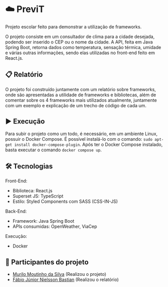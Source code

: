 # ☁️ PreviT

Projeto escolar feito para demonstrar a utilização de frameworks.

O projeto consiste em um consultador de clima para a cidade desejada, podendo ser inserido o CEP ou o nome da cidade. A API, feita em Java Spring Boot, retorna dados como temperatura, sensação térmica, umidade e várias outras informações, sendo elas utilizadas no front-end feito em React.js.

## 📋 Relatório

O projeto foi construído juntamente com um relatório sobre frameworks, onde são apresentadas a utilidade de frameworks e bibliotecas, além de comentar sobre os 4 frameworks mais utilizados atualmente, juntamente com um exemplo e explicação de um trecho de código de cada um.

## ▶️ Execução

Para subir o projeto como um todo, é necessário, em um ambiente Linux, possuir o Docker Compose. É possível instalá-lo com o comando: `sudo apt-get install docker-compose-plugin`. Após ter o Docker Compose instalado, basta executar o comando `docker compose up`.

## 🛠️ Tecnologias

Front-End:

- Biblioteca: React.js
- Superset JS: TypeScript
- Estilo: Styled Components com SASS (CSS-IN-JS)

Back-End:

- Framework: Java Spring Boot
- APIs consumidas: OpenWeather, ViaCep

Execução:

- Docker

## 👥 Participantes do projeto

- [Murilo Moutinho da Silva](https://github.com/MuriloMoutinho) (Realizou o projeto)
- [Fábio Júnior Nielsson Bastian](https://github.com/FabioBastian) (Realizou o relatório)
